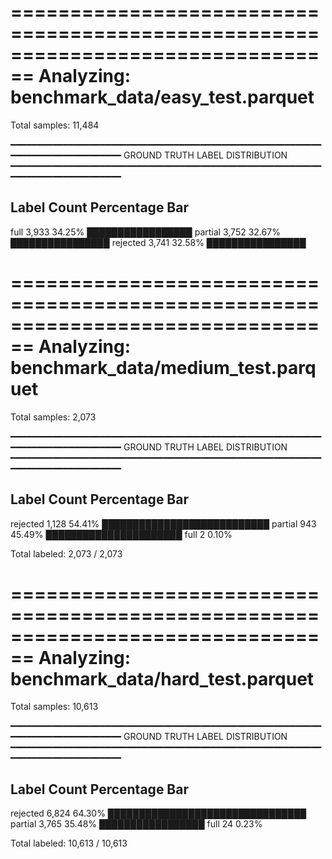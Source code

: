 ================================================================================
Analyzing: benchmark_data/easy_test.parquet
================================================================================

Total samples: 11,484

━━━━━━━━━━━━━━━━━━━━━━━━━━━━━━━━━━━━━━━━━━━━━━━━━━━━━━━━━━━━━━━━━━━━━━━━━━━━━━━━
GROUND TRUTH LABEL DISTRIBUTION
━━━━━━━━━━━━━━━━━━━━━━━━━━━━━━━━━━━━━━━━━━━━━━━━━━━━━━━━━━━━━━━━━━━━━━━━━━━━━━━━

Label           Count      Percentage   Bar
--------------------------------------------------------------------------------
full            3,933       34.25%      █████████████████
partial         3,752       32.67%      ████████████████
rejected        3,741       32.58%      ████████████████

================================================================================
Analyzing: benchmark_data/medium_test.parquet
================================================================================

Total samples: 2,073

━━━━━━━━━━━━━━━━━━━━━━━━━━━━━━━━━━━━━━━━━━━━━━━━━━━━━━━━━━━━━━━━━━━━━━━━━━━━━━━━
GROUND TRUTH LABEL DISTRIBUTION
━━━━━━━━━━━━━━━━━━━━━━━━━━━━━━━━━━━━━━━━━━━━━━━━━━━━━━━━━━━━━━━━━━━━━━━━━━━━━━━━

Label           Count      Percentage   Bar
--------------------------------------------------------------------------------
rejected        1,128       54.41%      ███████████████████████████
partial         943         45.49%      ██████████████████████
full            2            0.10%      

Total labeled: 2,073 / 2,073

================================================================================
Analyzing: benchmark_data/hard_test.parquet
================================================================================

Total samples: 10,613

━━━━━━━━━━━━━━━━━━━━━━━━━━━━━━━━━━━━━━━━━━━━━━━━━━━━━━━━━━━━━━━━━━━━━━━━━━━━━━━━
GROUND TRUTH LABEL DISTRIBUTION
━━━━━━━━━━━━━━━━━━━━━━━━━━━━━━━━━━━━━━━━━━━━━━━━━━━━━━━━━━━━━━━━━━━━━━━━━━━━━━━━

Label           Count      Percentage   Bar
--------------------------------------------------------------------------------
rejected        6,824       64.30%      ████████████████████████████████
partial         3,765       35.48%      █████████████████
full            24           0.23%      

Total labeled: 10,613 / 10,613